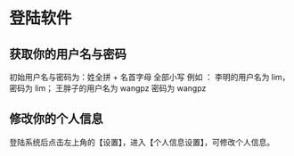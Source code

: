 # 登陆软件

## 获取你的用户名与密码
初始用户名与密码为：姓全拼 + 名首字母 全部小写
例如 ： 
李明的用户名为 lim，密码为 lim；
王胖子的用户名为 wangpz 密码为 wangpz

## 修改你的个人信息
登陆系统后点击左上角的【设置】，进入【个人信息设置】，可修改个人信息。
